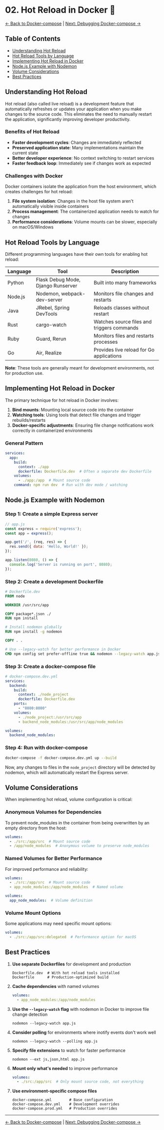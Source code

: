 # 02. Hot Reload in Docker 🔄

[<- Back to Docker-compose](./01-docker-compose.md) | [Next: Debugging Docker-compose ->](./03-debug-docker-compose.md)

## Table of Contents

- [Understanding Hot Reload](#understanding-hot-reload)
- [Hot Reload Tools by Language](#hot-reload-tools-by-language)
- [Implementing Hot Reload in Docker](#implementing-hot-reload-in-docker)
- [Node.js Example with Nodemon](#nodejs-example-with-nodemon)
- [Volume Considerations](#volume-considerations)
- [Best Practices](#best-practices)

## Understanding Hot Reload

Hot reload (also called live reload) is a development feature that automatically refreshes or updates your application when you make changes to the source code. This eliminates the need to manually restart the application, significantly improving developer productivity.

### Benefits of Hot Reload

- **Faster development cycles**: Changes are immediately reflected
- **Preserved application state**: Many implementations maintain the current state
- **Better developer experience**: No context switching to restart services
- **Faster feedback loop**: Immediately see if changes work as expected

### Challenges with Docker

Docker containers isolate the application from the host environment, which creates challenges for hot reload:

1. **File system isolation**: Changes in the host file system aren't automatically visible inside containers
2. **Process management**: The containerized application needs to watch for changes
3. **Performance considerations**: Volume mounts can be slower, especially on macOS/Windows

## Hot Reload Tools by Language

Different programming languages have their own tools for enabling hot reload:

| Language | Tool | Description |
|----------|------|-------------|
| Python | Flask Debug Mode, Django Runserver | Built into many frameworks |
| Node.js | Nodemon, webpack-dev-server | Monitors file changes and restarts |
| Java | JRebel, Spring DevTools | Reloads classes without restart |
| Rust | cargo-watch | Watches source files and triggers commands |
| Ruby | Guard, Rerun | Monitors files and restarts processes |
| Go | Air, Realize | Provides live reload for Go applications |

**Note**: These tools are generally meant for development environments, not for production use.

## Implementing Hot Reload in Docker

The primary technique for hot reload in Docker involves:

1. **Bind mounts**: Mounting local source code into the container
2. **Watching tools**: Using tools that detect file changes and trigger rebuilds/restarts
3. **Docker-specific adjustments**: Ensuring file change notifications work correctly in containerized environments

### General Pattern

```yaml
services:
  app:
    build: 
      context: ./app
      dockerfile: Dockerfile.dev  # Often a separate dev Dockerfile
    volumes:
      - ./app:/app  # Mount source code
    command: npm run dev  # Run with dev mode / watching
```

## Node.js Example with Nodemon

### Step 1: Create a simple Express server

```javascript
// app.js
const express = require('express');
const app = express();

app.get('/', (req, res) => {
  res.send({ data: 'Hello, World!' });
});

app.listen(8080, () => {
  console.log('Server is running on port', 8080);
});
```

### Step 2: Create a development Dockerfile

```Dockerfile
# Dockerfile.dev
FROM node

WORKDIR /usr/src/app

COPY package*.json ./
RUN npm install

# Install nodemon globally
RUN npm install -g nodemon

COPY . .

# Use --legacy-watch for better performance in Docker
CMD npm config set prefer-offline true && nodemon --legacy-watch app.js
```

### Step 3: Create a docker-compose file

```yaml
# docker-compose.dev.yml
services:
  backend:
    build:
      context: ./node_project
      dockerfile: Dockerfile.dev
    ports:
      - "8080:8080"
    volumes:
      - ./node_project:/usr/src/app
      - backend_node_modules:/usr/src/app/node_modules

volumes:
  backend_node_modules:
```

### Step 4: Run with docker-compose

```bash
docker-compose -f docker-compose.dev.yml up --build
```

Now, any changes to files in the `node_project` directory will be detected by nodemon, which will automatically restart the Express server.

## Volume Considerations

When implementing hot reload, volume configuration is critical:

### Anonymous Volumes for Dependencies

To prevent node_modules in the container from being overwritten by an empty directory from the host:

```yaml
volumes:
  - ./src:/app/src  # Mount source code
  - /app/node_modules  # Anonymous volume to preserve node_modules
```

### Named Volumes for Better Performance

For improved performance and reliability:

```yaml
volumes:
  - ./src:/app/src  # Mount source code
  - app_node_modules:/app/node_modules  # Named volume

volumes:
  app_node_modules:  # Volume definition
```

### Volume Mount Options

Some applications may need specific mount options:

```yaml
volumes:
  - ./src:/app/src:delegated  # Performance option for macOS
```

## Best Practices

1. **Use separate Dockerfiles** for development and production
   ```
   Dockerfile.dev  # With hot reload tools installed
   Dockerfile      # Production-optimized build
   ```

2. **Cache dependencies** with named volumes
   ```yaml
   volumes:
     - app_node_modules:/app/node_modules
   ```

3. **Use the `--legacy-watch` flag** with nodemon in Docker to improve file change detection
   ```
   nodemon --legacy-watch app.js
   ```

4. **Consider polling** for environments where inotify events don't work well
   ```
   nodemon --legacy-watch --polling app.js
   ```

5. **Specify file extensions** to watch for faster performance
   ```
   nodemon --ext js,json,html app.js
   ```

6. **Mount only what's needed** to improve performance
   ```yaml
   volumes:
     - ./src:/app/src  # Only mount source code, not everything
   ```

7. **Use environment-specific compose files**
   ```
   docker-compose.yml        # Base configuration
   docker-compose.dev.yml    # Development overrides
   docker-compose.prod.yml   # Production overrides
   ```

---

[<- Back to Docker-compose](./01-docker-compose.md) | [Next: Debugging Docker-compose ->](./03-debug-docker-compose.md)
